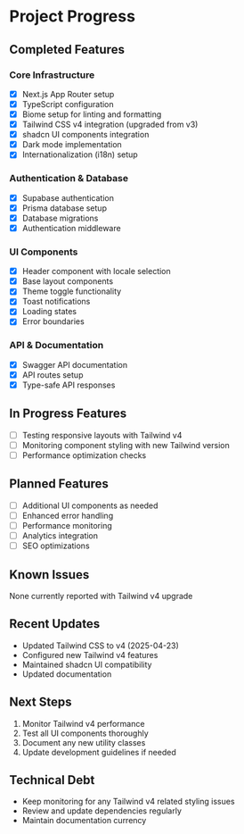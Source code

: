 # Project Progress

## Completed Features

### Core Infrastructure
- [x] Next.js App Router setup
- [x] TypeScript configuration
- [x] Biome setup for linting and formatting
- [x] Tailwind CSS v4 integration (upgraded from v3)
- [x] shadcn UI components integration
- [x] Dark mode implementation
- [x] Internationalization (i18n) setup

### Authentication & Database
- [x] Supabase authentication
- [x] Prisma database setup
- [x] Database migrations
- [x] Authentication middleware

### UI Components
- [x] Header component with locale selection
- [x] Base layout components
- [x] Theme toggle functionality
- [x] Toast notifications
- [x] Loading states
- [x] Error boundaries

### API & Documentation
- [x] Swagger API documentation
- [x] API routes setup
- [x] Type-safe API responses

## In Progress Features
- [ ] Testing responsive layouts with Tailwind v4
- [ ] Monitoring component styling with new Tailwind version
- [ ] Performance optimization checks

## Planned Features
- [ ] Additional UI components as needed
- [ ] Enhanced error handling
- [ ] Performance monitoring
- [ ] Analytics integration
- [ ] SEO optimizations

## Known Issues
None currently reported with Tailwind v4 upgrade

## Recent Updates
- Updated Tailwind CSS to v4 (2025-04-23)
- Configured new Tailwind v4 features
- Maintained shadcn UI compatibility
- Updated documentation

## Next Steps
1. Monitor Tailwind v4 performance
2. Test all UI components thoroughly
3. Document any new utility classes
4. Update development guidelines if needed

## Technical Debt
- Keep monitoring for any Tailwind v4 related styling issues
- Review and update dependencies regularly
- Maintain documentation currency